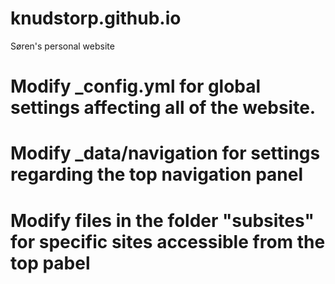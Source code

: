 # knudstorp.github.io
Søren's personal website


# Modify _config.yml for global settings affecting all of the website. 
# Modify _data/navigation for settings regarding the top navigation panel
# Modify files in the folder "subsites" for specific sites accessible from the top pabel
